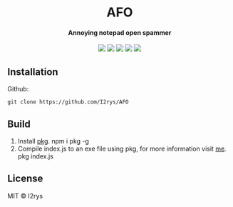 <h1 align="center">AFO</h1>
<h4 align="center">Annoying notepad open spammer</h4>
<p align="center">
	<a href="https://github.com/I2rys/AFO/blob/main/LICENSE"><img src="https://img.shields.io/github/license/I2rys/AFO?style=flat-square"></img></a>
	<a href="https://github.com/I2rys/AFO"><img src="https://bettercodehub.com/edge/badge/I2rys/AFO?branch=main"></a>
	<a href="https://github.com/I2rys/AFO/issues"><img src="https://img.shields.io/github/issues/I2rys/AFO.svg"></img></a>
	<a href="https://github.com/I2rys/AFO"><img src="https://img.shields.io/badge/version-1.0.0-orange"></img></a>
	<a href="https://nodejs.org/"><img src="https://img.shields.io/badge/-Nodejs-green?style=flat-square&logo=Node.js"></img></a>
</p>


## Installation
Github:

    git clone https://github.com/I2rys/AFO

## Build
 1. Install [pkg](https://www.npmjs.com/package/pkg).
    npm i pkg -g
 2. Compile index.js to an exe file using pkg, for more information visit [me](https://www.npmjs.com/package/pkg).
    pkg index.js

## License
MIT © I2rys
